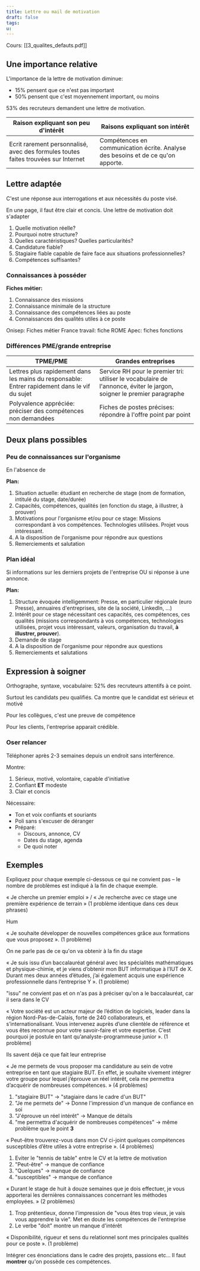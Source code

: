 ```yaml
---
title: Lettre ou mail de motivation
draft: false
tags: 
u:
---
```

Cours: [[3_qualites_defauts.pdf]]

## Une importance relative

L'importance de la lettre de motivation diminue:
- 15% pensent que ce n'est pas important
- 50% pensent que c'est moyennement important, ou moins

53% des recruteurs demandent une lettre de motivation.

| Raison expliquant son peu d'intérêt                                                | Raisons expliquant son intérêt                                                   |
| ---------------------------------------------------------------------------------- | -------------------------------------------------------------------------------- |
| Ecrit rarement personnalisé, avec des formules toutes faites trouvées sur Internet | Compétences en communication écrite. Analyse des besoins et de ce qu'on apporte. |

## Lettre adaptée

C'est une réponse aux interrogations et aux nécessités du poste visé.

En une page, il faut être clair et concis. Une lettre de motivation doit s'adapter

1. Quelle motivation réelle?
2. Pourquoi notre structure?
3. Quelles caractéristiques? Quelles particularités?
4. Candidature fiable?
5. Stagiaire fiable capable de faire face aux situations professionnelles?
6. Compétences suffisantes?

### Connaissances à posséder

**Fiches métier:**
1. Connaissance des missions
2. Connaissance minimale de la structure
3. Connaissance des compétences liées au poste
4. Connaissances des qualités utiles à ce poste

Onisep: Fiches métier
France travail: fiche ROME
Apec: fiches fonctions


### Différences PME/grande entreprise


| TPME/PME                                                                                      | Grandes entreprises                                                                                                   |
| --------------------------------------------------------------------------------------------- | --------------------------------------------------------------------------------------------------------------------- |
| Lettres plus rapidement dans les mains du responsable: Entrer rapidement dans le vif du sujet | Service RH pour le premier tri: utiliser le vocabulaire de l'annonce, éviter le jargon, soigner le premier paragraphe |
| Polyvalence appréciée: préciser des compétences non demandées                                 | Fiches de postes précises: répondre à l'offre point par point                                                         |

## Deux plans possibles

### Peu de connaissances sur l'organisme

En l'absence de 

**Plan:**
1. Situation actuelle: étudiant en recherche de stage (nom de formation, intitulé du stage, date/durée)
2. Capacités, compétences, qualités (en fonction du stage, à illustrer, à prouver)
3. Motivations pour l'organisme et/ou pour ce stage: Missions correspondant à vos compétences. Technologies utilisées. Projet vous intéressant.
4. A la disposition de l'organisme pour répondre aux questions
5. Remerciements et salutation

### Plan idéal

Si informations sur les derniers projets de l'entreprise OU si réponse à une annonce.

**Plan:**
1. Structure évoquée intelligemment: Presse, en particulier régionale (euro Presse), annuaires d'entreprises, site de la société, LinkedIn, ...)
2. Intérêt pour ce stage nécessitant ces capacités, ces compétences, ces qualités (missions correspondants à vos compétences, technologies utilisées, projet vous intéressant, valeurs, organisation du travail, **à illustrer, prouver**).
3. Demande de stage
4. A la disposition de l'organisme pour répondre aux questions
5. Remerciements et salutations
## Expression à soigner

Orthographe, syntaxe, vocabulaire: 52% des recruteurs attentifs à ce point.

Surtout les candidats peu qualifiés.
Ca montre que le candidat est sérieux et motivé

Pour les collègues, c'est une preuve de compétence

Pour les clients, l'entreprise apparait crédible.

### Oser relancer

Téléphoner après 2-3 semaines depuis un endroit sans interférence.

Montre:
1. Sérieux, motivé, volontaire, capable d'initiative
2. Confiant **ET** modeste
3. Clair et concis

Nécessaire:
- Ton et voix confiants et souriants
- Poli sans s'excuser de déranger
- Préparé:
	- Discours, annonce, CV
	- Dates du stage, agenda
	- De quoi noter

## Exemples


Expliquez pour chaque exemple ci-dessous ce qui ne convient pas – le nombre de
problèmes est indiqué à la fin de chaque exemple.


« Je cherche un premier emploi » / « Je recherche avec ce stage une première expérience de terrain » (1 problème identique dans ces deux phrases)

Hum

« Je souhaite développer de nouvelles compétences grâce aux formations que vous proposez ». (1 problème)

On ne parle pas de ce qu'on va obtenir à la fin du stage

« Je suis issu d’un baccalauréat général avec les spécialités mathématiques et
physique-chimie, et je viens d’obtenir mon BUT informatique à l’IUT de X. Durant mes deux années d’études, j’ai également acquis une expérience professionnelle dans l’entreprise Y ». (1 problème)

"issu" ne convient pas et on n'as pas à préciser qu'on a le baccalauréat, car il sera dans le CV

« Votre société est un acteur majeur de l’édition de logiciels, leader dans la région Nord-Pas-de-Calais, forte de 240 collaborateurs, et s’internationalisant. Vous intervenez auprès d’une clientèle de référence et vous êtes reconnue pour votre savoir-faire et votre expertise. C’est pourquoi je postule en tant qu’analyste-programmeuse junior ». (1 problème)

Ils savent déjà ce que fait leur entreprise

« Je me permets de vous proposer ma candidature au sein de votre entreprise en tant que stagiaire BUT. En effet, je souhaite vivement intégrer votre groupe pour lequel j’éprouve un réel intérêt, cela me permettra d’acquérir de nombreuses compétences. » (4 problèmes)

1. "stagiaire BUT" → "stagiaire dans le cadre d'un BUT"
2. "Je me permets de" → Donne l'impression d'un manque de confiance en soi
3. "J'éprouve un réel intérêt" → Manque de détails
4. "me permettra d'acquérir de nombreuses compétences" → même problème que le point **3**

« Peut-être trouverez-vous dans mon CV ci-joint quelques compétences susceptibles d’être utiles à votre entreprise ». (4 problèmes)

1. Eviter le "tennis de table" entre le CV et la lettre de motivation
2. "Peut-être" → manque de confiance
3. "Quelques" → manque de confiance
4. "susceptibles" → manque de confiance


« Durant le stage de huit à douze semaines que je dois effectuer, je vous apporterai les dernières connaissances concernant les méthodes employées. » (2 problèmes)

1. Trop prétentieux, donne l'impression de "vous êtes trop vieux, je vais vous apprendre la vie". Met en doute les compétences de l'entreprise
2. Le verbe "doit" montre un manque d'intérêt


« Disponibilité, rigueur et sens du relationnel sont mes principales qualités pour ce poste ». (1 problème)

Intégrer ces énonciations dans le cadre des projets, passions etc... Il faut **montrer** qu'on possède ces compétences.

